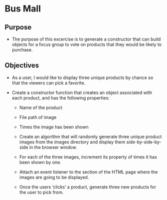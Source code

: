 # Bus Mall

## Purpose

- The purpose of this excercise is to generate a constructor that can build objects for a focus group to vote on products that they would be likely to purchase.

## Objectives

- As a user, I would like to display three unique products by chance so that the viewers can pick a favorite.

- Create a constructor function that creates an object associated with each product, and has the following properties:
  - Name of the product
  - File path of image
  - Times the image has been shown
  - Create an algorithm that will randomly generate three unique product images from the images directory and display them side-by-side-by-side in the browser window.

  - For each of the three images, increment its property of times it has been shown by one.

  - Attach an event listener to the section of the HTML page where the images are going to be displayed.

  - Once the users ‘clicks’ a product, generate three new products for the user to pick from.
